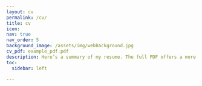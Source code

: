 ```yaml
---
layout: cv
permalink: /cv/
title: cv
icon:
nav: true
nav_order: 5
background_image: /assets/img/webBackground.jpg
cv_pdf: example_pdf.pdf
description: Here’s a summary of my resume. The full PDF offers a more comprehensive view of my experience, skills, and projects, complete with design elements that showcase my work.
toc:
  sidebar: left
 
---
```

